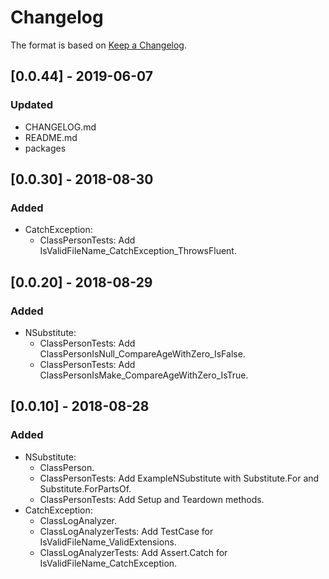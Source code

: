 # Changelog

The format is based on [Keep a Changelog](https://keepachangelog.com/en/1.0.0/).

## [0.0.44] - 2019-06-07
### Updated
- CHANGELOG.md
- README.md
- packages

## [0.0.30] - 2018-08-30
### Added
- CatchException:
	- ClassPersonTests: Add IsValidFileName_CatchException_ThrowsFluent.

## [0.0.20] - 2018-08-29
### Added
- NSubstitute:
	- ClassPersonTests: Add ClassPersonIsNull_CompareAgeWithZero_IsFalse.
	- ClassPersonTests: Add ClassPersonIsMake_CompareAgeWithZero_IsTrue.

## [0.0.10] - 2018-08-28
### Added
- NSubstitute:
	- ClassPerson.
	- ClassPersonTests: Add ExampleNSubstitute with Substitute.For and Substitute.ForPartsOf.
	- ClassPersonTests: Add Setup and Teardown methods.
- CatchException:
	- ClassLogAnalyzer.
	- ClassLogAnalyzerTests: Add TestCase for IsValidFileName_ValidExtensions.
	- ClassLogAnalyzerTests: Add Assert.Catch<Exception> for IsValidFileName_CatchException.
